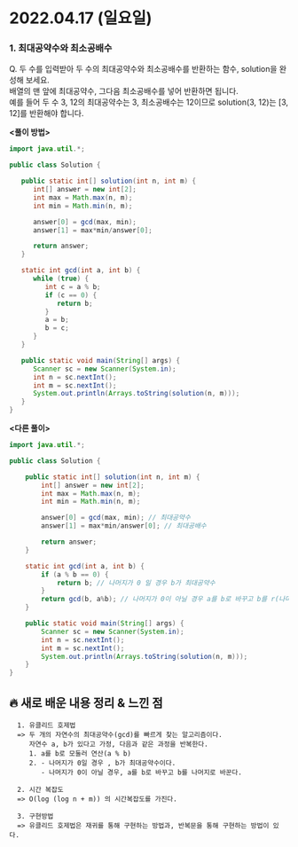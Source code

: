 # 2022.04.17 (일요일)
### **1. 최대공약수와 최소공배수**

Q. 두 수를 입력받아 두 수의 최대공약수와 최소공배수를 반환하는 함수, solution을 완성해 보세요.   
   배열의 맨 앞에 최대공약수, 그다음 최소공배수를 넣어 반환하면 됩니다.   
   예를 들어 두 수 3, 12의 최대공약수는 3, 최소공배수는 12이므로 solution(3, 12)는 [3, 12]를 반환해야 합니다.    


**<풀이 방법>**
```java
import java.util.*;

public class Solution {

   public static int[] solution(int n, int m) {
      int[] answer = new int[2];
      int max = Math.max(n, m);
      int min = Math.min(n, m);

      answer[0] = gcd(max, min);
      answer[1] = max*min/answer[0];

      return answer;
   }

   static int gcd(int a, int b) {
      while (true) {
         int c = a % b;
         if (c == 0) {
            return b;
         }
         a = b;
         b = c;
      }
   }

   public static void main(String[] args) {
      Scanner sc = new Scanner(System.in);
      int n = sc.nextInt();
      int m = sc.nextInt();
      System.out.println(Arrays.toString(solution(n, m)));
   }
}

```

**<다른 풀이>**
```java
import java.util.*;

public class Solution {

    public static int[] solution(int n, int m) {
        int[] answer = new int[2];
        int max = Math.max(n, m);
        int min = Math.min(n, m);

        answer[0] = gcd(max, min); // 최대공약수
        answer[1] = max*min/answer[0]; // 최대공배수 

        return answer;
    }

    static int gcd(int a, int b) {
        if (a % b == 0) {
            return b; // 나머지가 0 일 경우 b가 최대공약수
        }
        return gcd(b, a%b); // 나머지가 0이 아닐 경우 a를 b로 바꾸고 b를 r(나머지)로 바꿔준다
    }

    public static void main(String[] args) {
        Scanner sc = new Scanner(System.in);
        int n = sc.nextInt();
        int m = sc.nextInt();
        System.out.println(Arrays.toString(solution(n, m)));
    }
}

```
##  **🔥 새로 배운 내용 정리 & 느낀 점**
     
      1. 유클리드 호제법
      => 두 개의 자연수의 최대공약수(gcd)를 빠르게 찾는 알고리즘이다.
         자연수 a, b가 있다고 가정, 다음과 같은 과정을 반복한다.
         1. a를 b로 모둘러 연산(a % b)
         2. - 나머지가 0일 경우 , b가 최대공약수이다.
            - 나머지가 0이 아닐 경우, a를 b로 바꾸고 b를 나머지로 바꾼다.

      2. 시간 복잡도 
      => O(log (log n + m)) 의 시간복잡도를 가진다.

      3. 구현방법
      => 유클리드 호제법은 재귀를 통해 구현하는 방법과, 반복문을 통해 구현하는 방법이 있다.
